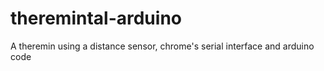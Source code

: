 # theremintal-arduino
A theremin using a distance sensor, chrome's serial interface and arduino code
